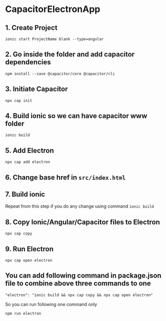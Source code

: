 # CapacitorElectronApp

## 1. Create Project
```
ionic start ProjectName blank --type=angular
```
## 2. Go inside the folder and add capacitor dependencies
```
npm install --save @capacitor/core @capacitor/cli
```
## 3. Initiate Capacitor
```
npx cap init
```
## 4. Build ionic so we can have capacitor www folder
```
ionic build
```
## 5. Add Electron
```
npx cap add electron
```
## 6. Change base href in `src/index.html`

## 7. Build ionic
Repeat from this step if you do any change using command `ionic build`
## 8. Copy Ionic/Angular/Capacitor files to Electron
```
npx cap copy
```
## 9. Run Electron
```
npx cap open electron
```

## You can add following command in package.json file to combine above three commands to one
```
"electron": "ionic build && npx cap copy && npx cap open electron"
```

So you can run following one command only
```
npm run electron
```   